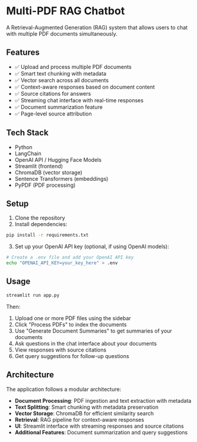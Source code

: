 # Multi-PDF RAG Chatbot

A Retrieval-Augmented Generation (RAG) system that allows users to chat with multiple PDF documents simultaneously.

## Features

- ✅ Upload and process multiple PDF documents
- ✅ Smart text chunking with metadata
- ✅ Vector search across all documents
- ✅ Context-aware responses based on document content
- ✅ Source citations for answers
- ✅ Streaming chat interface with real-time responses
- ✅ Document summarization feature
- ✅ Page-level source attribution

## Tech Stack

- Python
- LangChain
- OpenAI API / Hugging Face Models
- Streamlit (frontend)
- ChromaDB (vector storage)
- Sentence Transformers (embeddings)
- PyPDF (PDF processing)

## Setup

1. Clone the repository
2. Install dependencies:
```bash
pip install -r requirements.txt
```
3. Set up your OpenAI API key (optional, if using OpenAI models):
```bash
# Create a .env file and add your OpenAI API key
echo "OPENAI_API_KEY=your_key_here" > .env
```

## Usage

```bash
streamlit run app.py
```

Then:
1. Upload one or more PDF files using the sidebar
2. Click "Process PDFs" to index the documents
3. Use "Generate Document Summaries" to get summaries of your documents
4. Ask questions in the chat interface about your documents
5. View responses with source citations
6. Get query suggestions for follow-up questions

## Architecture

The application follows a modular architecture:
- **Document Processing**: PDF ingestion and text extraction with metadata
- **Text Splitting**: Smart chunking with metadata preservation
- **Vector Storage**: ChromaDB for efficient similarity search
- **Retrieval**: RAG pipeline for context-aware responses
- **UI**: Streamlit interface with streaming responses and source citations
- **Additional Features**: Document summarization and query suggestions